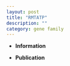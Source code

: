 ```yaml
---
layout: post
title: "RMTATP"
description: ""
category: gene family
---
```


* **Information**  

* **Publication**  


